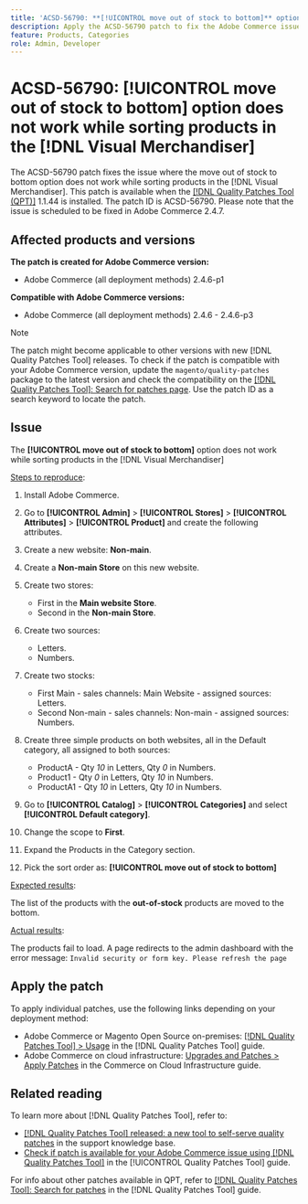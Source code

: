 ```yaml
---
title: 'ACSD-56790: **[!UICONTROL move out of stock to bottom]** option does not work while sorting products in the  [!DNL Visual Merchandiser]'
description: Apply the ACSD-56790 patch to fix the Adobe Commerce issue where the move out of stock to bottom option does not work while sorting products in the Visual Merchandiser.
feature: Products, Categories
role: Admin, Developer
---
```

# ACSD-56790: **[!UICONTROL move out of stock to bottom]** option does not work while sorting products in the [!DNL Visual Merchandiser]

The ACSD-56790 patch fixes the issue where the move out of stock to bottom option does not work while sorting products in the [!DNL Visual Merchandiser]. This patch is available when the [[!DNL Quality Patches Tool (QPT)]](https://experienceleague.adobe.com/en/docs/commerce-knowledge-base/kb/announcements/commerce-announcements/magento-quality-patches-released-new-tool-to-self-serve-quality-patches) 1.1.44 is installed. The patch ID is ACSD-56790. Please note that the issue is scheduled to be fixed in Adobe Commerce 2.4.7.

## Affected products and versions

**The patch is created for Adobe Commerce version:**

* Adobe Commerce (all deployment methods) 2.4.6-p1

**Compatible with Adobe Commerce versions:**

* Adobe Commerce (all deployment methods) 2.4.6 - 2.4.6-p3

>[!NOTE]
>
>The patch might become applicable to other versions with new [!DNL Quality Patches Tool] releases. To check if the patch is compatible with your Adobe Commerce version, update the `magento/quality-patches` package to the latest version and check the compatibility on the [[!DNL Quality Patches Tool]: Search for patches page](https://experienceleague.adobe.com/tools/commerce-quality-patches/index.html). Use the patch ID as a search keyword to locate the patch.

## Issue

The **[!UICONTROL move out of stock to bottom]** option does not work while sorting products in the [!DNL Visual Merchandiser]

<u>Steps to reproduce</u>:

1. Install Adobe Commerce. 
1. Go to **[!UICONTROL Admin]** > **[!UICONTROL Stores]** > **[!UICONTROL Attributes]** > **[!UICONTROL Product]** and create the following attributes.
1. Create a new website: **Non-main**.
1. Create a **Non-main Store** on this new website.
1. Create two stores:

    * First in the **Main website Store**.
    * Second in the **Non-main Store**.

1. Create two sources:
   * Letters.
   * Numbers.

1. Create two stocks:
   * First Main - sales channels: Main Website - assigned sources: Letters.
   * Second Non-main - sales channels: Non-main - assigned sources: Numbers.

1. Create three simple products on both websites, all in the Default category, all assigned to both sources:

    * ProductA - Qty *10* in Letters, Qty *0* in Numbers.
    * Product1 - Qty *0* in Letters, Qty *10* in Numbers.
    * ProductA1 - Qty *10* in Letters, Qty *10* in Numbers.

1. Go to **[!UICONTROL Catalog]** > **[!UICONTROL Categories]** and select  **[!UICONTROL Default category]**.
1. Change the scope to **First**.
1. Expand the Products in the Category section.
1. Pick the sort order as: **[!UICONTROL move out of stock to bottom]**

<u>Expected results</u>:

The list of the products with the **out-of-stock** products are moved to the bottom. 

<u>Actual results</u>:

The products fail to load. A page redirects to the admin dashboard with the error message: `Invalid security or form key. Please refresh the page`
 
## Apply the patch

To apply individual patches, use the following links depending on your deployment method:

* Adobe Commerce or Magento Open Source on-premises: [[!DNL Quality Patches Tool] > Usage](https://experienceleague.adobe.com/docs/commerce-operations/tools/quality-patches-tool/usage.html) in the [!DNL Quality Patches Tool] guide.
* Adobe Commerce on cloud infrastructure: [Upgrades and Patches > Apply Patches](https://experienceleague.adobe.com/docs/commerce-cloud-service/user-guide/develop/upgrade/apply-patches.html) in the Commerce on Cloud Infrastructure guide.

## Related reading

To learn more about [!DNL Quality Patches Tool], refer to:

* [[!DNL Quality Patches Tool] released: a new tool to self-serve quality patches](https://experienceleague.adobe.com/en/docs/commerce-knowledge-base/kb/announcements/commerce-announcements/magento-quality-patches-released-new-tool-to-self-serve-quality-patches) in the support knowledge base.
* [Check if patch is available for your Adobe Commerce issue using [!DNL Quality Patches Tool]](/help/tools/quality-patches-tool/patches-available-in-qpt/check-patch-for-magento-issue-with-magento-quality-patches.md) in the [!UICONTROL Quality Patches Tool] guide.


For info about other patches available in QPT, refer to [[!DNL Quality Patches Tool]: Search for patches](https://experienceleague.adobe.com/tools/commerce-quality-patches/index.html) in the [!DNL Quality Patches Tool] guide.
